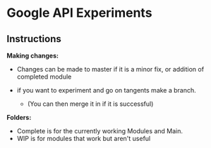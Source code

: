 # Google API Experiments

## Instructions

**Making changes:**
* Changes can be made to master if it is a minor fix, or addition of completed module

* if you want to experiment and go on tangents make a branch. 
  * (You can then merge it in if it is successful)


**Folders:**
* Complete is for the currently working Modules and Main.
* WIP is for modules that work but aren't useful
